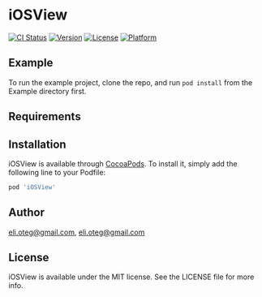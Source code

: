 # iOSView

[![CI Status](https://img.shields.io/travis/eli.oteg@gmail.com/iOSView.svg?style=flat)](https://travis-ci.org/eli.oteg@gmail.com/iOSView)
[![Version](https://img.shields.io/cocoapods/v/iOSView.svg?style=flat)](https://cocoapods.org/pods/iOSView)
[![License](https://img.shields.io/cocoapods/l/iOSView.svg?style=flat)](https://cocoapods.org/pods/iOSView)
[![Platform](https://img.shields.io/cocoapods/p/iOSView.svg?style=flat)](https://cocoapods.org/pods/iOSView)

## Example

To run the example project, clone the repo, and run `pod install` from the Example directory first.

## Requirements

## Installation

iOSView is available through [CocoaPods](https://cocoapods.org). To install
it, simply add the following line to your Podfile:

```ruby
pod 'iOSView'
```

## Author

eli.oteg@gmail.com, eli.oteg@gmail.com

## License

iOSView is available under the MIT license. See the LICENSE file for more info.
